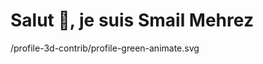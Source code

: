 <!DOCTYPE html>
<html lang="fr">

<body>

<div class="profile">
    <div class="profile-header">
        <h1>Salut 👋, je suis Smail Mehrez</h1>
    </div>

    

</div>

</body>
</html>
/profile-3d-contrib/profile-green-animate.svg
